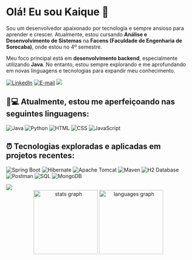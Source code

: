 # Olá! Eu sou Kaique 👋

Sou um desenvolvedor apaixonado por tecnologia e sempre ansioso para aprender e crescer. Atualmente, estou cursando **Análise e Desenvolvimento de Sistemas** na **Facens (Faculdade de Engenharia de Sorocaba)**, onde estou no 4º semestre. 

Meu foco principal está em **desenvolvimento backend**, especialmente utilizando **Java**. No entanto, estou sempre explorando e me aprofundando em novas linguagens e tecnologias para expandir meu conhecimento.

[![LinkedIn](https://img.shields.io/badge/LinkedIn-0077B5?style=for-the-badge&logo=linkedin&logoColor=white)](https://www.linkedin.com/in/Kaique-GM)
[![E-mail](https://img.shields.io/badge/Gmail-D14836?style=for-the-badge&logo=gmail&logoColor=white)](mailto:kaiquegmoficial@gmail.com)
<img src="https://user-images.githubusercontent.com/73097560/115834477-dbab4500-a447-11eb-908a-139a6edaec5c.gif">

## 🧠💻 Atualmente, estou me aperfeiçoando nas seguintes linguagens:

![Java](https://img.shields.io/badge/Java-ED8B00?style=for-the-badge&logo=openjdk&logoColor=white)
![Python](https://img.shields.io/badge/Python-3776AB?style=for-the-badge&logo=python&logoColor=white) 
![HTML](https://img.shields.io/badge/HTML-%23E44D26?style=for-the-badge&logo=html5&logoColor=white) 
![CSS](https://img.shields.io/badge/CSS-%231572B6?style=for-the-badge&logo=css3&logoColor=white) 
![JavaScript](https://img.shields.io/badge/JavaScript-%23F7DF1E?style=for-the-badge&logo=javascript&logoColor=black) 

## ⏰ Tecnologias exploradas e aplicadas em projetos recentes:

![Spring Boot](https://img.shields.io/badge/Spring-6DB33F?style=for-the-badge&logo=spring&logoColor=white) 
![Hibernate](https://img.shields.io/badge/Hibernate-59666C?style=for-the-badge&logo=Hibernate&logoColor=white) 
![Apache Tomcat](https://img.shields.io/badge/Apache%20Tomcat-F8DC75?style=for-the-badge&logo=apache-tomcat&logoColor=black) 
![Maven](https://img.shields.io/badge/Maven-C71A36?style=for-the-badge&logo=apache-maven&logoColor=white) 
![H2 Database](https://img.shields.io/badge/H2-003545?style=for-the-badge&logo=h2&logoColor=white) 
![Postman](https://img.shields.io/badge/Postman-FF6C37?style=for-the-badge&logo=postman&logoColor=white)
![SQL](https://img.shields.io/badge/MySQL-00000F?style=for-the-badge&logo=mysql&logoColor=white)
![MongoDB](https://img.shields.io/badge/MongoDB-4EA94B?style=for-the-badge&logo=mongodb&logoColor=white)


<img src="https://user-images.githubusercontent.com/73097560/115834477-dbab4500-a447-11eb-908a-139a6edaec5c.gif">


  <div align="center">
    
  <img src="https://github-readme-stats.vercel.app/api?username=Kaique-GM&hide_title=false&hide_rank=false&show_icons=true&include_all_commits=true&count_private=true&disable_animations=false&theme=github_dark&locale=en&hide_border=false&order=1" height="175" alt="stats graph"  />
  <img src="https://github-readme-stats.vercel.app/api/top-langs?username=Kaique-GM&locale=en&hide_title=false&layout=compact&card_width=320&langs_count=5&theme=github_dark&hide_border=false&order=2" height="175" alt="languages graph"  />
</div>

###



